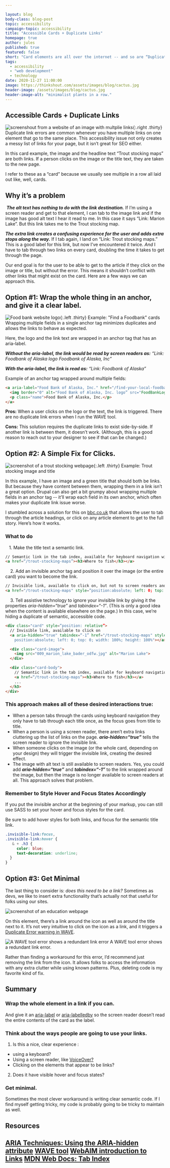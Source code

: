 ```yaml
---

layout: blog
body-class: blog-post
topic: accessibility
campaign-topic: accessibility
title: "Accessible Cards + Duplicate Links"
homepage: true
author: jules
published: true
featured: false
short: "Card elements are all over the internet -- and so are “Duplicate Link” errors. Here are a few ways to fix these common bugs while tidying up your code at the same time."
tags:
  - accessibility
  - "web development"
  - technology
date: 2020-11-27 11:00:00
image: https://thinkshout.com/assets/images/blog/cactus.jpg
header-image: /assets/images/blog/cactus.jpg
header-image-alt: "minimalist plants in a row."
---
```

## Accessible Cards + Duplicate Links


![screenshout from a website of an image with multplie links](/assets/images/blog/trout-1.png){:.right .thirty} Duplicate link errors are common whenever you have multiple links on one element that go to the same place. This accessibility issue not only creates a messy list of links for your page, but it isn’t great for SEO either.

In this card example, the image and the headline text “Trout stocking maps” are both links. If a person clicks on the image or the title text, they are taken to the new page. 

I refer to these as a “card” because we usually see multiple in a row all laid out like, well, cards.<br clear="all">

## Why it’s a problem
​
***The alt text has nothing to do with the link destination.*** 
If I’m using a screen reader and get to that element, I can tab to the image link and if the image has good alt text I hear it read to me. In this case it says “Link: Marion Lake”. But this link takes me to the Trout stocking map.

***The extra link creates a confusing experience for the user and adds extra stops along the way.***
If I tab again, I land on “Link: Trout stocking maps.” This is a good label for this link, but now I’ve encountered it twice. *And* I have to tab through two links on every card, doubling the time it takes to get through the page. 

Our end goal is for the user to be able to get to the article if they click on the image or title, but without the error. This means it shouldn’t conflict with other links that might exist on the card. Here are a few ways we can approach this. 

## Option #1: Wrap the whole thing in an anchor, and give it a clear label.


![Food bank website logo](/assets/images/blog/foodbank1.png){:.left .thirty}
<span class="caption left thirty"><i class="fa fa-caret-up"></i>Example: "Find a Foodbank" cards</span> Wrapping multiple fields in a single anchor tag minimizes duplicates and allows the links to behave as expected. 

Here, the logo and the link text are wrapped in an anchor tag that has an aria-label. 

***Without the aria-label, the link would be read by screen readers as:*** 
*“Link: Foodbank of Alaska logo Foodbank of Alaska, Inc”*

***With the aria-label, the link is read as:***
*“Link: Foodbank of Alaska”*<br clear="all">

Example of an anchor tag wrapped around multiple fields:

~~~html
<a aria-label="Food Bank of Alaska, Inc." href="/find-your-local-foodbank/food-bank-of-alaska-inc.html">
  <img border="0" alt="Food Bank of Alaska, Inc. logo” src="FoodBankLogo_3_275w.jpg">
  <p class="name">Food Bank of Alaska, Inc.</p>
</a>
~~~


**Pros:**
When a user clicks on the logo or the text, the link is triggered.
There are no duplicate link errors when I run the WAVE tool.

**Cons:**
This solution requires the duplicate links to exist side-by-side. 
If another link is between them, it doesn’t work. (Although, this is a good reason to reach out to your designer to see if that can be changed.)

## Option #2: A Simple Fix for Clicks.

![screenshot of a trout stocking webpage](/assets/images/blog/trout-1.png){:.left .thirty}
<span class="caption left thirty"><i class="fa fa-caret-up"></i>Example: Trout stocking image and title</span>

In this example, I have an image and a green title that should both be links. But because they have content between them, wrapping them in a link isn’t a great option. Drupal can also get a bit grumpy about wrapping multiple fields in an anchor tag -- it’ll wrap each field in its own anchor, which often makes your duplicate link issue worse. 

I stumbled across a solution for this on [bbc.co.uk](https://www.bbc.co.uk) that allows the user to tab through the article headings, or click on any article element to get to the full story. Here’s how it works.<br clear="all">

### What to do

&nbsp;&nbsp;&nbsp;1\. Make the title text a semantic link.

~~~html
// Semantic link in the tab index, available for keyboard navigation with a clear label
<a href=“/trout-stocking-maps”><h3>Where to fish</h3></a>
~~~

&nbsp;&nbsp;&nbsp;&nbsp;2\. Add an invisible anchor tag and position it over the image (or the entire card) you want to become the link. 

~~~html
// Invisible link, available to click on, but not to screen readers and keyboard navigation
<a href="/trout-stocking-maps" style=“position:absolute; left: 0; top: 0; width: 100%; height: 100%”></a>
~~~

&nbsp;&nbsp;&nbsp;&nbsp;3\. Tell assistive technology to ignore your invisible link by giving it the properties *aria-hidden=“true”* and *tabindex=“-1”*. (This is only a good idea when the content is available elsewhere on the page.) In this case, we’re hiding a duplicate of semantic, accessible code. 
 
~~~html
<div class="card" style=“position: relative”>
  // Invisible link, available to click on
  <a aria-hidden="true" tabindex=“-1” href="/trout-stocking-maps" style="
    position:absolute; left: 0; top: 0; width: 100%; height: 100%"></a>

  <div class="card-image">
    <img src="009_marion_lake_bader_odfw.jpg" alt="Marion Lake">
  </div> 

  <div class="card-body">
    // Semantic link in the tab index, available for keyboard navigation
    <a href=“/trout-stocking-maps”><h3>Where to fish</h3></a>
    ...
  </h3>
</div>
~~~

### This approach makes all of these desired interactions true: 

- When a person tabs through the cards using keyboard navigation they only have to tab through each title once, as the focus goes from title to title. 
- When a person is using a screen reader, there aren’t extra links cluttering up the list of links on the page. ***aria-hidden=“true”*** tells the screen reader to ignore the invisible link.
- When someone clicks on the image (or the whole card, depending on your design) they will trigger the invisible link, creating the desired effect. 
- The image with alt text is still available to screen readers. Yes, you could add ***aria-hidden=“true”*** and ***tabindex=“-1”*** to the link wrapped around the image, but then the image is no longer available to screen readers at all. This approach solves that problem.

### Remember to Style Hover and Focus States Accordingly


If you put the invisible anchor at the beginning of your markup, you can still use SASS to set your hover and focus styles for the card.

Be sure to add hover styles for both links, and focus for the semantic title link.

~~~css
.invisible-link:focus,
.invisible-link:hover {
   & + .h3 {
     color: blue;
     text-decoration: underline;
  }
}
~~~

## Option #3: Get Minimal

The last thing to consider is: *does this need to be a link?* Sometimes as devs, we like to insert extra functionality that’s actually not that useful for folks using our sites.

![screenshot of an education webpage](/assets/images/blog/education1.png)

On this element, there’s a link around the icon as well as around the title next to it. It’s not very intuitive to click on the icon as a link, and it triggers a [Duplicate Error warning in WAVE](https://chrome.google.com/webstore/detail/wave-evaluation-tool/jbbplnpkjmmeebjpijfedlgcdilocofh).

![A WAVE tool error shows a redundant link error](/assets/images/blog/link1.png)
<span class="caption"><i class="fa fa-caret-up"></i>A WAVE tool error shows a redundant link error.</span>

Rather than finding a workaround for this error, I’d recommend just removing the link from the icon. It allows folks to access the information with any extra clutter while using known patterns. Plus, deleting code is my favorite kind of fix.

## Summary

### Wrap the whole element in a link if you can.
And give it an [aria-label](https://www.w3.org/TR/WCAG20-TECHS/ARIA14.html) or [aria-labelledby](https://www.w3.org/TR/WCAG20-TECHS/ARIA7.html) so the screen reader doesn’t read the entire contents of the card as the label.

### Think about the ways people are going to use your links.
1. Is this a nice, clear experience :
- using a keyboard?
- Using a screen reader, like [VoiceOver?](https://youtu.be/gXp3MLYOWb0)
- Clicking on the elements that appear to be links?
2. Does it have visible hover and focus states?

### Get minimal.
Sometimes the most clever workaround is writing clear semantic code. If I find myself getting tricky, my code is probably going to be tricky to maintain as well.


## Resources

[ARIA Techniques: Using the ARIA-hidden attribute](https://developer.mozilla.org/en-US/docs/Web/Accessibility/ARIA/ARIA_Techniques/Using_the_aria-hidden_attribute)
[WAVE tool](https://chrome.google.com/webstore/detail/wave-evaluation-tool/jbbplnpkjmmeebjpijfedlgcdilocofh)
[WebAIM introduction to Links](https://webaim.org/techniques/hypertext/)
[MDN Web Docs: Tab Index](https://developer.mozilla.org/en-US/docs/Web/HTML/Global_attributes/tabindex)
---
